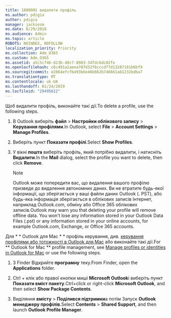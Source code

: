 ```yaml
---
title: 1800001 видалити профіль
ms.author: pdigia
author: pdigia
manager: jackiesm
ms.date: 8/29/2018
ms.audience: Admin
ms.topic: article
ROBOTS: NOINDEX, NOFOLLOW
localization_priority: Priority
ms.collection: Adm_O365
ms.custom: Adm_O365
ms.assetid: a5c5cf46-d23b-40c7-8983-34fdcbdc02fe
ms.openlocfilehash: c6c491a2aeea707d32f6cccdf7d13287181b6bf9
ms.sourcegitcommit: e2864efcfb493b6e46b662b746661a61232bdba7
ms.translationtype: MT
ms.contentlocale: uk-UA
ms.lasthandoff: 01/24/2019
ms.locfileid: "29495612"
---
```

<span data-ttu-id="4ba51-102">Щоб видалити профіль, виконайте такі дії.</span><span class="sxs-lookup"><span data-stu-id="4ba51-102">To delete a profile, use the following steps.</span></span>
  
1. <span data-ttu-id="4ba51-103">В Outlook виберіть **файл** \> **Настройки облікового запису** \> **Керування профілями**.</span><span class="sxs-lookup"><span data-stu-id="4ba51-103">In Outlook, select **File** \> **Account Settings** \> **Manage Profiles**.</span></span>
    
2. <span data-ttu-id="4ba51-104">Виберіть пункт **Показати профілі**.</span><span class="sxs-lookup"><span data-stu-id="4ba51-104">Select **Show Profiles**.</span></span>
    
3. <span data-ttu-id="4ba51-105">У вікні **пошта** виберіть профіль, який потрібно видалити, і натисніть **Видалити**.</span><span class="sxs-lookup"><span data-stu-id="4ba51-105">In the **Mail** dialog, select the profile you want to delete, then click **Remove**.</span></span>
    
    > [!NOTE]
    > <span data-ttu-id="4ba51-p101">Outlook може попередити вас, що видалення вашого профілю призведе до видалення автономних даних. Ви не втратите будь-якої інформації, що зберігається у ваші файли даних Outlook (. PST), або будь-яка інформація зберігається в облікових записів Інтернет, наприклад Outlook.com, обміну або Office 365 облікових записів.</span><span class="sxs-lookup"><span data-stu-id="4ba51-p101">Outlook may warn you that deleting your profile will remove offline data. You won't lose any information stored in your Outlook Data Files (.pst) or any information stored in your online accounts, for example Outlook.com, Exchange, or Office 365 accounts.</span></span> 
  
<span data-ttu-id="4ba51-108">Для \* \* Outlook для Mac \* \* профіль керування, див. [керування профілями або тотожності в Outlook для Mac](https://support.office.com/article/fed2a955-74df-4a24-bef6-78a426958c4c.aspx) або виконайте такі дії.</span><span class="sxs-lookup"><span data-stu-id="4ba51-108">For \*\* Outlook for Mac \*\* profile management, see [Manage profiles or identities in Outlook for Mac](https://support.office.com/article/fed2a955-74df-4a24-bef6-78a426958c4c.aspx) or use the following steps.</span></span> 
  
1. <span data-ttu-id="4ba51-109">З Finder Відкрийте **програмну** теку.</span><span class="sxs-lookup"><span data-stu-id="4ba51-109">From Finder, open the **Applications** folder.</span></span> 
    
2. <span data-ttu-id="4ba51-110">Ctrl + клік або правої кнопки миші **Microsoft Outlook**і виберіть пункт **Показати вміст пакету**.</span><span class="sxs-lookup"><span data-stu-id="4ba51-110">Ctrl+click or right-click **Microsoft Outlook**, and then select **Show Package Contents**.</span></span>
    
3. <span data-ttu-id="4ba51-111">Виділяння **вмісту** \> **Поділився підтримки**а потім Запуск **Outlook менеджеру профілів**.</span><span class="sxs-lookup"><span data-stu-id="4ba51-111">Select **Contents** \> **Shared Support**, and then launch **Outlook Profile Manager**.</span></span>
    

